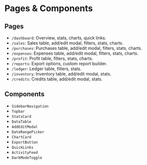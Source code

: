 # Pages & Components

## Pages

- `/dashboard`: Overview, stats, charts, quick links.
- `/sales`: Sales table, add/edit modal, filters, stats, charts.
- `/purchases`: Purchases table, add/edit modal, filters, stats, charts.
- `/expenses`: Expenses table, add/edit modal, filters, stats, charts.
- `/profit`: Profit table, filters, stats, charts.
- `/reports`: Export options, custom report builder.
- `/ledger`: Ledger table, filters, stats.
- `/inventory`: Inventory table, add/edit modal, stats.
- `/credits`: Credits table, add/edit modal, stats.

## Components

- `SidebarNavigation`
- `Topbar`
- `StatsCard`
- `DataTable`
- `AddEditModal`
- `DateRangePicker`
- `ChartCard`
- `ExportButton`
- `QuickLinks`
- `ActivityFeed`
- `DarkModeToggle`
